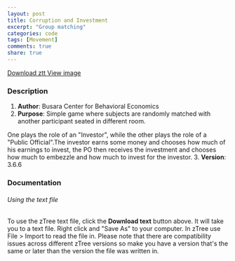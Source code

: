 ```yaml
---
layout: post
title: Corruption and Investment
excerpt: "Group matching"
categories: code
tags: [Movement]
comments: true
share: true
---
```


<div class="btn-group">
 <a href="https://github.com/davidclarance/zTree/blob/gh-pages/CodeSnippets/CorruptionInvestment/CorruptionInvestment.ztt" class="btn">Download ztt </a>
 <a href="https://github.com/davidclarance/zTree/blob/gh-pages/CodeSnippets/Sliders/CorruptionInvestment.png" class="btn">View image</a>
</div>


### Description

1. **Author**: Busara Center for Behavioral Economics 
2. **Purpose**: Simple game where subjects are randomly matched with another participant seated in different room.  

One plays the role of an "Investor", while the other plays the role of a "Public Official".The investor earns some money and chooses how much of his earnings to invest, the PO then receives the investment and chooses how much to embezzle and how much to invest for the investor.
 
3. **Version**: 3.6.6


### Documentation

###### Using the text file

To use the zTree text file, click the **Download text** button above. It will take you to a text file. Right click and "Save As" to your computer. In zTree use File > Import to read the file in. Please note that there are compatibility issues across different zTree versions so make you have a version that's the same or later than the version the file was written in.



